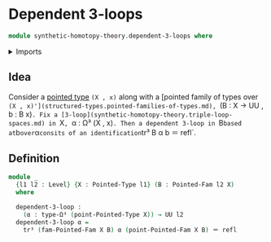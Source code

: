 # Dependent 3-loops

```agda
module synthetic-homotopy-theory.dependent-3-loops where
```

<details><summary>Imports</summary>

```agda
open import foundation.dependent-pair-types
open import foundation.identity-types
open import foundation.transport-along-higher-identifications
open import foundation.universe-levels

open import structured-types.pointed-families-of-types
open import structured-types.pointed-types

open import synthetic-homotopy-theory.triple-loop-spaces
```

</details>

## Idea

Consider a [pointed type](structured-types.pointed-types.md) `(X , x)`
along with a [pointed family of types over `(X , x)'](structured-types.pointed-families-of-types.md),
`(B : X → UU , b : B x)`. Fix a [3-loop](synthetic-homotopy-theory.triple-loop-spaces.md)
in `X`, `α : Ω³ (X , x)`. Then a dependent 3-loop in `B` based at `b` over `α`
consits of an identification `tr³ B α b ＝ refl`.

## Definition

```agda
module _
  {l1 l2 : Level} {X : Pointed-Type l1} (B : Pointed-Fam l2 X)
  where

  dependent-3-loop :
    (α : type-Ω³ (point-Pointed-Type X)) → UU l2
  dependent-3-loop α =
    tr³ (fam-Pointed-Fam X B) α (point-Pointed-Fam X B) ＝ refl
```
